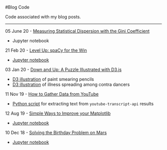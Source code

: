 #Blog Code

Code associated with my blog posts.

----

05 June 20 - [Measuring Statistical Dispersion with the Gini Coefficient](http://kimberlyfessel.com/mathematics/applications/gini-use-cases/)
  - Jupyter notebook

21 Feb 20 - [Level Up: spaCy for the Win](https://opendatascience.com/level-up-spacy-nlp-for-the-win/)
  - [Jupyter notebook](spacy_intro.ipynb)

03 Jan 20 - [Down and Up: A Puzzle Illustrated with D3.js](http://kimberlyfessel.com/visualizations/puzzles/down-and-up/)
  - [D3 illustration](pencil_paint.html) of paint smearing pencils
  - [D3 illustration](contra.html) of illness spreading among contra dancers
  
11 Nov 19 - [How to Gather Data from YouTube](https://www.thisismetis.com/blog/how-to-gather-data-from-youtube)
  - [Python script](get_text_transcripts.py) for extracting text from `youtube-transcript-api` results
  
12 Aug 19 - [Simple Ways to Improve your Matplotlib](http://kimberlyfessel.com/visualizations/matplotlib-improvements/)
  - [Jupyter notebook](matplotlib_improvements.ipynb)

10 Dec 18 - [Solving the Birthday Problem on Mars](http://kimberlyfessel.com/mathematics/visualizations/planetary-birthday-problem/)
  - [Jupyter notebook](planetary_birthday_problem.ipynb)
